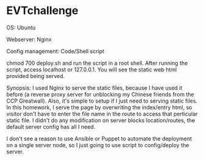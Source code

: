# EVTchallenge

OS: Ubuntu

Webserver: Nginx

Config management: Code/Shell script

chmod 700 deploy.sh and run the script in a root shell.
After running the script, access localhost or 127.0.0.1. You will see the static web html provided being served.

Synopsis:
I used Nginx to serve the static files, because I have used it before (a reverse proxy server for unblocking my Chinese friends from the CCP Greatwall). Also, it's simple to setup if I just need to serving static files. In this homework, I serve the page by overwriting the index/entry html, so visitor don't have to enter the file name in the route to access that perticular static file. I didn't do any modification on server blocks location/routes, the default server config has all I need.

I don't see a reason to use Ansible or Puppet to automate the deployment on a single server node, so I just going to use script to config/deploy the server.
